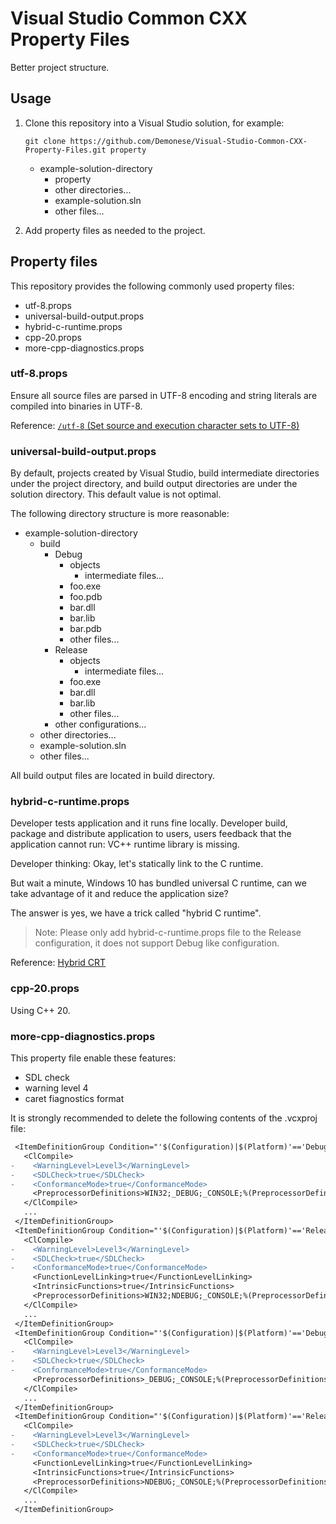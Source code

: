 # Visual Studio Common CXX Property Files

Better project structure.

## Usage

1. Clone this repository into a Visual Studio solution, for example:

    ```batch
    git clone https://github.com/Demonese/Visual-Studio-Common-CXX-Property-Files.git property
    ```

    * example-solution-directory
        * property
        * other directories...
        * example-solution.sln
        * other files...

2. Add property files as needed to the project.

## Property files

This repository provides the following commonly used property files:

* utf-8.props
* universal-build-output.props
* hybrid-c-runtime.props
* cpp-20.props
* more-cpp-diagnostics.props

### utf-8.props

Ensure all source files are parsed in UTF-8 encoding and string literals are compiled into binaries in UTF-8.

Reference: [`/utf-8` (Set source and execution character sets to UTF-8)](https://learn.microsoft.com/en-us/cpp/build/reference/utf-8-set-source-and-executable-character-sets-to-utf-8?view=msvc-170)

### universal-build-output.props

By default, projects created by Visual Studio, build intermediate directories under the project directory, and build output directories are under the solution directory. This default value is not optimal.

The following directory structure is more reasonable:


* example-solution-directory
    * build
        * Debug
            * objects
                * intermediate files...
            * foo.exe
            * foo.pdb
            * bar.dll
            * bar.lib
            * bar.pdb
            * other files...
        * Release
            * objects
                * intermediate files...
            * foo.exe
            * bar.dll
            * bar.lib
            * other files...
        * other configurations...
    * other directories...
    * example-solution.sln
    * other files...

All build output files are located in build directory.

### hybrid-c-runtime.props

Developer tests application and it runs fine locally. Developer build, package and distribute application to users, users feedback that the application cannot run: VC++ runtime library is missing.

Developer thinking: Okay, let's statically link to the C runtime.

But wait a minute, Windows 10 has bundled universal C runtime, can we take advantage of it and reduce the application size?

The answer is yes, we have a trick called "hybrid C runtime".

> Note: Please only add hybrid-c-runtime.props file to the Release configuration, it does not support Debug like configuration.

Reference: [Hybrid CRT](https://github.com/microsoft/WindowsAppSDK/blob/main/docs/Coding-Guidelines/HybridCRT.md)

### cpp-20.props

Using C++ 20.

### more-cpp-diagnostics.props

This property file enable these features:

* SDL check
* warning level 4
* caret fiagnostics format

It is strongly recommended to delete the following contents of the .vcxproj file:

```diff
 <ItemDefinitionGroup Condition="'$(Configuration)|$(Platform)'=='Debug|Win32'">
   <ClCompile>
-    <WarningLevel>Level3</WarningLevel>
-    <SDLCheck>true</SDLCheck>
-    <ConformanceMode>true</ConformanceMode>
     <PreprocessorDefinitions>WIN32;_DEBUG;_CONSOLE;%(PreprocessorDefinitions)</PreprocessorDefinitions>
   </ClCompile>
   ...
 </ItemDefinitionGroup>
 <ItemDefinitionGroup Condition="'$(Configuration)|$(Platform)'=='Release|Win32'">
   <ClCompile>
-    <WarningLevel>Level3</WarningLevel>
-    <SDLCheck>true</SDLCheck>
-    <ConformanceMode>true</ConformanceMode>
     <FunctionLevelLinking>true</FunctionLevelLinking>
     <IntrinsicFunctions>true</IntrinsicFunctions>
     <PreprocessorDefinitions>WIN32;NDEBUG;_CONSOLE;%(PreprocessorDefinitions)</PreprocessorDefinitions>
   </ClCompile>
   ...
 </ItemDefinitionGroup>
 <ItemDefinitionGroup Condition="'$(Configuration)|$(Platform)'=='Debug|x64'">
   <ClCompile>
-    <WarningLevel>Level3</WarningLevel>
-    <SDLCheck>true</SDLCheck>
-    <ConformanceMode>true</ConformanceMode>
     <PreprocessorDefinitions>_DEBUG;_CONSOLE;%(PreprocessorDefinitions)</PreprocessorDefinitions>
   </ClCompile>
   ...
 </ItemDefinitionGroup>
 <ItemDefinitionGroup Condition="'$(Configuration)|$(Platform)'=='Release|x64'">
   <ClCompile>
-    <WarningLevel>Level3</WarningLevel>
-    <SDLCheck>true</SDLCheck>
-    <ConformanceMode>true</ConformanceMode>
     <FunctionLevelLinking>true</FunctionLevelLinking>
     <IntrinsicFunctions>true</IntrinsicFunctions>
     <PreprocessorDefinitions>NDEBUG;_CONSOLE;%(PreprocessorDefinitions)</PreprocessorDefinitions>
   </ClCompile>
   ...
 </ItemDefinitionGroup>
```
